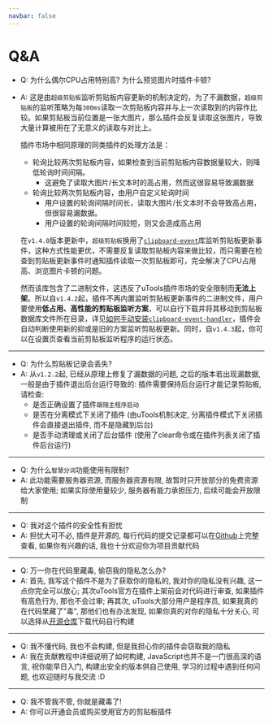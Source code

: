 ```yaml
---
navbar: false
---
```


# Q&A

- Q: 为什么偶尔CPU占用特别高? 为什么预览图片时插件卡顿?
- A: 这是由`超级剪贴板`监听剪贴板内容更新的机制决定的，为了不漏数据，`超级剪贴板`的监听策略为每`300ms`读取一次剪贴板内容并与上一次读取到的内容作比较。如果剪贴板当前位置是一张大图片，那么插件会反复读取这张图片，导致大量计算被用在了无意义的读取与对比上。
  
  插件市场中相同原理的同类插件的处理方法是：

  - 轮询比较两次剪贴板内容，如果检查到当前剪贴板内容数据量较大，则降低轮询时间间隔。
    - 这避免了读取大图片/长文本时的高占用，然而这很容易导致漏数据
  - 轮询比较两次剪贴板内容，由用户自定义轮询时间
    - 用户设置的轮询间隔时间长，读取大图片/长文本时不会导致高占用，但很容易漏数据。
    - 用户设置的轮询间隔时间较短，则又会造成高占用

  在`v1.4.0`版本更新中，`超级剪贴板`换用了[`clipboard-event`](https://github.com/sudhakar3697/node-clipboard-event)库监听剪贴板更新事件，这种方式性能更优，不需要反复读取剪贴板内容来做比较，而只需要在检查到剪贴板更新事件时通知插件读取一次剪贴板即可，完全解决了CPU占用高、浏览图片卡顿的问题。
  
  然而该库包含了二进制文件，这违反了uTools插件市场的安全限制而**无法上架**。所以自`v1.4.2`起，插件不再内置监听剪贴板更新事件的二进制文件，用户要使用**低占用、高性能的剪贴板监听方案**，可以自行下载并将其移动到剪贴板数据库文件所在目录，详见[如何手动安装`clipboard-event-handler`](../guide/README.md)，插件会自动判断使用新的抑或是旧的方案监听剪贴板更新。同时，自`v1.4.3`起，你可以在设置页查看当前剪贴板监听程序的运行状态。

----

- Q: 为什么剪贴板记录会丢失?
- A: 从`v1.2.2`起, 已经从原理上修复了漏数据的问题, 之后的版本若出现漏数据, 一般是由于插件退出后台运行导致的: 插件需要保持后台运行才能记录剪贴板, 请检查:
  - 是否正确设置了插件`跟随主程序启动`
  - 是否在分离模式下关闭了插件 (由uTools机制决定, 分离插件模式下关闭插件会直接退出插件, 而不是隐藏到后台)
  - 是否手动清理或关闭了后台插件 (使用了clear命令或在插件列表关闭了插件后台运行)

----

- Q: 为什么`智慧分词`功能使用有限制?
- A: 此功能需要服务器资源, 而服务器资源有限, 故暂时只开放部分的免费资源给大家使用; 如果实际使用量较少, 服务器有能力承担压力, 后续可能会开放限制

----

- Q: 我对这个插件的安全性有担忧
- A: 担忧大可不必, 插件是开源的, 每行代码的提交记录都可以在[Github](https://githubcom/ZiuChen/ClipboardManager)上完整查看, 如果你有兴趣的话, 我也十分欢迎你为项目贡献代码

----

- Q: 万一你在代码里藏毒, 偷窃我的隐私怎么办?
- A: 首先, 我写这个插件不是为了获取你的隐私的, 我对你的隐私没有兴趣, 这一点你完全可以放心; 其次uTools官方在插件上架前会对代码进行审查, 如果插件有高危行为, 那也不会过审; 再其次, uTools大部分用户是程序员, 如果我真的在代码里藏了"毒", 那他们也有办法发现, 如果你真的对你的隐私十分关心, 可以选择从[开源仓库](https://githubcom/ZiuChen/ClipboardManager)下载代码自行构建

----

- Q: 我不懂代码, 我也不会构建, 但是我担心你的插件会窃取我的隐私
- A: 我在贡献教程中详细说明了如何构建, JavaScript也并不是一门很高深的语言, 祝你能早日入门, 构建出安全的版本供自己使用, 学习的过程中遇到任何问题, 也欢迎随时与我交流 :D

----

- Q: 我不管我不管, 你就是藏毒了!
- A: 你可以开通会员或购买使用官方的剪贴板插件
